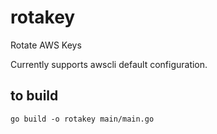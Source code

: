 # rotakey
Rotate AWS Keys

Currently supports awscli default configuration.

## to build

`go build -o rotakey main/main.go`